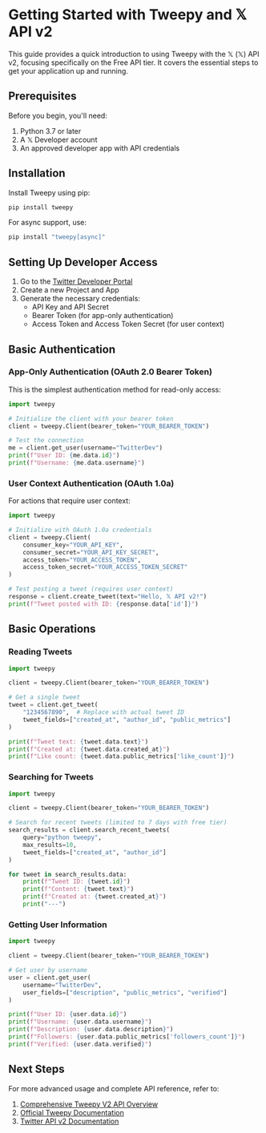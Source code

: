 # Getting Started with Tweepy and 𝕏 API v2

This guide provides a quick introduction to using Tweepy with the 𝕏 (𝕏) API v2, focusing specifically on the Free API tier. It covers the essential steps to get your application up and running.

## Prerequisites

Before you begin, you'll need:

1. Python 3.7 or later
2. A 𝕏 Developer account
3. An approved developer app with API credentials

## Installation

Install Tweepy using pip:

```bash
pip install tweepy
```

For async support, use:

```bash
pip install "tweepy[async]"
```

## Setting Up Developer Access

1. Go to the [Twitter Developer Portal](https://developer.twitter.com/en/portal/dashboard)
2. Create a new Project and App
3. Generate the necessary credentials:
   - API Key and API Secret
   - Bearer Token (for app-only authentication)
   - Access Token and Access Token Secret (for user context)

## Basic Authentication

### App-Only Authentication (OAuth 2.0 Bearer Token)

This is the simplest authentication method for read-only access:

```python
import tweepy

# Initialize the client with your bearer token
client = tweepy.Client(bearer_token="YOUR_BEARER_TOKEN")

# Test the connection
me = client.get_user(username="TwitterDev")
print(f"User ID: {me.data.id}")
print(f"Username: {me.data.username}")
```

### User Context Authentication (OAuth 1.0a)

For actions that require user context:

```python
import tweepy

# Initialize with OAuth 1.0a credentials
client = tweepy.Client(
    consumer_key="YOUR_API_KEY",
    consumer_secret="YOUR_API_KEY_SECRET",
    access_token="YOUR_ACCESS_TOKEN",
    access_token_secret="YOUR_ACCESS_TOKEN_SECRET"
)

# Test posting a tweet (requires user context)
response = client.create_tweet(text="Hello, 𝕏 API v2!")
print(f"Tweet posted with ID: {response.data['id']}")
```

## Basic Operations

### Reading Tweets

```python
import tweepy

client = tweepy.Client(bearer_token="YOUR_BEARER_TOKEN")

# Get a single tweet
tweet = client.get_tweet(
    "1234567890",  # Replace with actual tweet ID
    tweet_fields=["created_at", "author_id", "public_metrics"]
)

print(f"Tweet text: {tweet.data.text}")
print(f"Created at: {tweet.data.created_at}")
print(f"Like count: {tweet.data.public_metrics['like_count']}")
```

### Searching for Tweets

```python
import tweepy

client = tweepy.Client(bearer_token="YOUR_BEARER_TOKEN")

# Search for recent tweets (limited to 7 days with free tier)
search_results = client.search_recent_tweets(
    query="python tweepy",
    max_results=10,
    tweet_fields=["created_at", "author_id"]
)

for tweet in search_results.data:
    print(f"Tweet ID: {tweet.id}")
    print(f"Content: {tweet.text}")
    print(f"Created at: {tweet.created_at}")
    print("---")
```

### Getting User Information

```python
import tweepy

client = tweepy.Client(bearer_token="YOUR_BEARER_TOKEN")

# Get user by username
user = client.get_user(
    username="TwitterDev",
    user_fields=["description", "public_metrics", "verified"]
)

print(f"User ID: {user.data.id}")
print(f"Username: {user.data.username}")
print(f"Description: {user.data.description}")
print(f"Followers: {user.data.public_metrics['followers_count']}")
print(f"Verified: {user.data.verified}")
```

## Next Steps

For more advanced usage and complete API reference, refer to:

1. [Comprehensive Tweepy V2 API Overview](@docs/tweepy-v2-api-overview.md)
2. [Official Tweepy Documentation](https://docs.tweepy.org/)
3. [Twitter API v2 Documentation](https://developer.twitter.com/en/docs/twitter-api)

